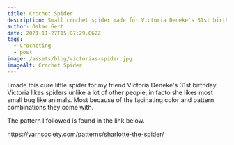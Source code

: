 ```yaml
---
title: Crochet Spider
description: Small crochet spider made for Victoria Deneke's 31st birthday
author: Oskar Gert
date: 2021-11-27T15:07:29.062Z
tags:
  - Crocheting
  - post
image: /assets/blog/victorias-spider.jpg
imageAlt: Crochet Spider
---
```

I made this cure little spider for my friend Victoria Deneke's 31st birthday. Victoria likes spiders unlike a lot of other people, in facto she likes most small bug like animals. Most because of the facinating color and pattern combinations they come with.

The pattern I followed is found in the link below.

<https://yarnsociety.com/patterns/sharlotte-the-spider/>